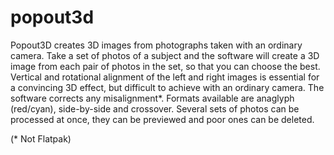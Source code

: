 # popout3d
Popout3D creates 3D images from photographs taken with an ordinary camera. Take a set of photos of a subject and the software will create a 3D image from each pair of photos in the set, so that you can choose the best. Vertical and rotational alignment of the left and right images is essential for a convincing 3D effect, but difficult to achieve with an ordinary camera. The software corrects any misalignment*. Formats available are anaglyph (red/cyan), side-by-side and crossover. Several sets of photos can be processed at once, they can be previewed and poor ones can be deleted.

(* Not Flatpak)
